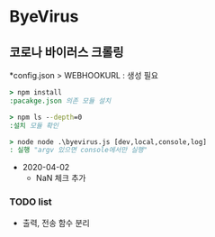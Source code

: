 # ByeVirus
 
## 코로나 바이러스 크롤링

*config.json > WEBHOOKURL : 생성 필요

```cmd
> npm install 
:pacakge.json 의존 모듈 설치

> npm ls --depth=0
:설치 모듈 확인

> node node .\byevirus.js [dev,local,console,log]
: 실행 "argv 있으면 console에서만 실행"
```

- 2020-04-02
    - NaN 체크 추가

### TODO list
- 출력, 전송 함수 분리